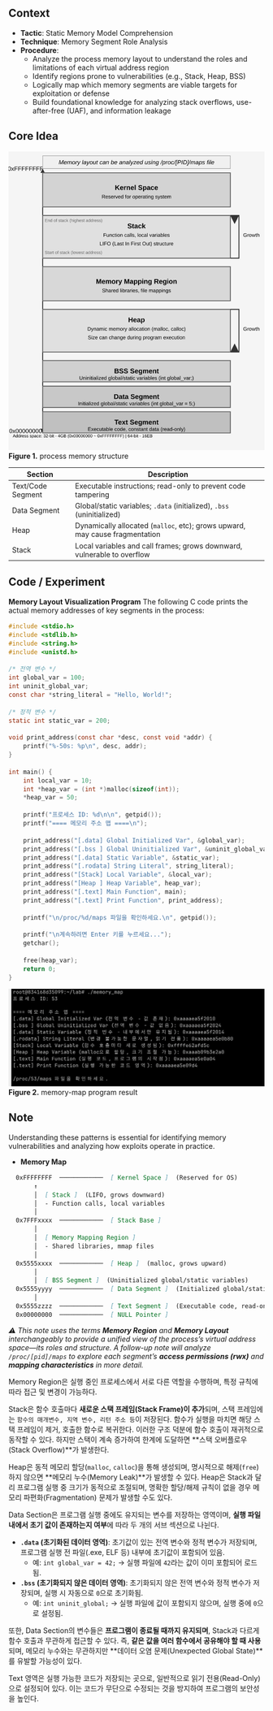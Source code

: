 
## Context
- **Tactic**: Static Memory Model Comprehension
- **Technique**: Memory Segment Role Analysis
- **Procedure**:
	- Analyze the process memory layout to understand the roles and limitations of each virtual address region
	- Identify regions prone to vulnerabilities (e.g., Stack, Heap, BSS)  
	- Logically map which memory segments are viable targets for exploitation or defense
	- Build foundational knowledge for analyzing stack overflows, use-after-free (UAF), and information leakage

## Core Idea
![process-memory-structure](./images/process-memory-structure.svg)
**Figure 1.** process memory structure

| Section           | Description                                                                  |
| ----------------- | ---------------------------------------------------------------------------- |
| Text/Code Segment | Executable instructions; read-only to prevent code tampering                 |
| Data Segment      | Global/static variables; `.data` (initialized), `.bss` (uninitialized)       |
| Heap              | Dynamically allocated (`malloc`, etc); grows upward, may cause fragmentation |
| Stack             | Local variables and call frames; grows downward, vulnerable to overflow      |

## Code / Experiment
**Memory Layout Visualization Program**
The following C code prints the actual memory addresses of key segments in the process:
```c
#include <stdio.h>
#include <stdlib.h>
#include <string.h>
#include <unistd.h>

/* 전역 변수 */
int global_var = 100;
int uninit_global_var;
const char *string_literal = "Hello, World!";

/* 정적 변수 */
static int static_var = 200;

void print_address(const char *desc, const void *addr) {
    printf("%-50s: %p\n", desc, addr);
}

int main() {
    int local_var = 10;
    int *heap_var = (int *)malloc(sizeof(int));
    *heap_var = 50;

    printf("프로세스 ID: %d\n\n", getpid());
    printf("==== 메모리 주소 맵 ====\n");

    print_address("[.data] Global Initialized Var", &global_var);
    print_address("[.bss ] Global Uninitialized Var", &uninit_global_var);
    print_address("[.data] Static Variable", &static_var);
    print_address("[.rodata] String Literal", string_literal);
    print_address("[Stack] Local Variable", &local_var);
    print_address("[Heap ] Heap Variable", heap_var);
    print_address("[.text] Main Function", main);
    print_address("[.text] Print Function", print_address);

    printf("\n/proc/%d/maps 파일을 확인하세요.\n", getpid());

    printf("\n계속하려면 Enter 키를 누르세요...");
    getchar();

    free(heap_var);
    return 0;
}
```


![Memory Map Output](./images/memory-map-program-output.png)
**Figure 2.** memory-map program result

## Note

Understanding these patterns is essential for identifying memory vulnerabilities and analyzing how exploits operate in practice.

- **Memory Map**
```markdown
  0xFFFFFFFF  ────────────  [ Kernel Space ]  (Reserved for OS)
       ↑
       │  [ Stack ]  (LIFO, grows downward)
       │  - Function calls, local variables
       │
  0x7FFFxxxx  ────────────  [ Stack Base ]
       │
       │  [ Memory Mapping Region ]  
       │  - Shared libraries, mmap files
       │
  0x5555xxxx  ────────────  [ Heap ]  (malloc, grows upward)
       │  
       │  [ BSS Segment ]  (Uninitialized global/static variables)
  0x5555yyyy  ────────────  [ Data Segment ]  (Initialized global/static variables)
       │
  0x5555zzzz  ────────────  [ Text Segment ]  (Executable code, read-only)
  0x00000000  ────────────  [ NULL Pointer ]
```

*⚠ This note uses the terms **Memory Region** and **Memory Layout** interchangeably to provide a unified view of the process’s virtual address space—its roles and structure.
A follow-up note will analyze `/proc/[pid]/maps` to explore each segment’s **access permissions (rwx)** and **mapping characteristics** in more detail.*

Memory Region은 실행 중인 프로세스에서 서로 다른 역할을 수행하며, 특정 규칙에 따라 접근 및 변경이 가능하다.

Stack은 함수 호출마다 **새로운 스택 프레임(Stack Frame)이 추가**되며, 스택 프레임에는 `함수의 매개변수, 지역 변수, 리턴 주소 등`이 저장된다. 함수가 실행을 마치면 해당 스택 프레임이 제거, 호출한 함수로 복귀한다. 이러한 구조 덕분에 함수 호출이 재귀적으로 동작할 수 있다. 하지만 스택이 계속 증가하여 한계에 도달하면 **스택 오버플로우(Stack Overflow)**가 발생한다.

Heap은 동적 메모리 할당(`malloc`, `calloc`)을 통해 생성되며, 명시적으로 해제(`free`)하지 않으면 **메모리 누수(Memory Leak)**가 발생할 수 있다. Heap은 Stack과 달리 프로그램 실행 중 크기가 동적으로 조절되며, 명확한 할당/해제 규칙이 없을 경우 메모리 파편화(Fragmentation) 문제가 발생할 수도 있다.

Data Section은 프로그램 실행 중에도 유지되는 변수를 저장하는 영역이며, **실행 파일 내에서 초기 값이 존재하는지 여부**에 따라 두 개의 서브 섹션으로 나뉜다.

- **`.data` (초기화된 데이터 영역)**: 초기값이 있는 전역 변수와 정적 변수가 저장되며, 프로그램 실행 전 파일(.exe, ELF 등) 내부에 초기값이 포함되어 있음.
    - 예: `int global_var = 42;` → 실행 파일에 `42`라는 값이 이미 포함되어 로드됨.
- **`.bss` (초기화되지 않은 데이터 영역)**: 초기화되지 않은 전역 변수와 정적 변수가 저장되며, 실행 시 자동으로 `0`으로 초기화됨.
    - 예: `int uninit_global;` → 실행 파일에 값이 포함되지 않으며, 실행 중에 `0`으로 설정됨.

또한, Data Section의 변수들은 **프로그램이 종료될 때까지 유지되며**, Stack과 다르게 함수 호출과 무관하게 접근할 수 있다. 즉, **같은 값을 여러 함수에서 공유해야 할 때 사용**되며, 메모리 누수와는 무관하지만 **데이터 오염 문제(Unexpected Global State)**를 유발할 가능성이 있다.

Text 영역은 실행 가능한 코드가 저장되는 곳으로, 일반적으로 읽기 전용(Read-Only)으로 설정되어 있다. 이는 코드가 무단으로 수정되는 것을 방지하여 프로그램의 보안성을 높인다.
